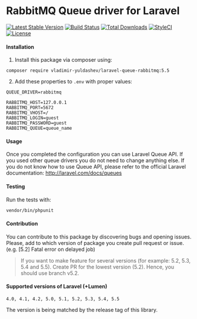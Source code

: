 RabbitMQ Queue driver for Laravel
======================
[![Latest Stable Version](https://poser.pugx.org/vladimir-yuldashev/laravel-queue-rabbitmq/v/stable?format=flat-square)](https://packagist.org/packages/vladimir-yuldashev/laravel-queue-rabbitmq)
[![Build Status](https://img.shields.io/travis/vyuldashev/laravel-queue-rabbitmq.svg?style=flat-square)](https://travis-ci.org/vyuldashev/laravel-queue-rabbitmq)
[![Total Downloads](https://poser.pugx.org/vladimir-yuldashev/laravel-queue-rabbitmq/downloads?format=flat-square)](https://packagist.org/packages/vladimir-yuldashev/laravel-queue-rabbitmq)
[![StyleCI](https://styleci.io/repos/14976752/shield)](https://styleci.io/repos/14976752)
[![License](https://poser.pugx.org/vladimir-yuldashev/laravel-queue-rabbitmq/license?format=flat-square)](https://packagist.org/packages/vladimir-yuldashev/laravel-queue-rabbitmq)

#### Installation

1. Install this package via composer using:

```
composer require vladimir-yuldashev/laravel-queue-rabbitmq:5.5
```

2. Add these properties to `.env` with proper values:

```
QUEUE_DRIVER=rabbitmq

RABBITMQ_HOST=127.0.0.1
RABBITMQ_PORT=5672
RABBITMQ_VHOST=/
RABBITMQ_LOGIN=guest
RABBITMQ_PASSWORD=guest
RABBITMQ_QUEUE=queue_name
```

#### Usage

Once you completed the configuration you can use Laravel Queue API. If you used other queue drivers you do not need to change anything else. If you do not know how to use Queue API, please refer to the official Laravel documentation: http://laravel.com/docs/queues

#### Testing

Run the tests with:

``` bash
vendor/bin/phpunit
```


#### Contribution

You can contribute to this package by discovering bugs and opening issues. Please, add to which version of package you create pull request or issue. (e.g. [5.2] Fatal error on delayed job)

> If you want to make feature for several versions (for example: 5.2, 5.3, 5.4 and 5.5). Create PR for the lowest version (5.2). Hence, you should use branch v5.2.

#### Supported versions of Laravel (+Lumen)

`4.0, 4.1, 4.2, 5.0, 5.1, 5.2, 5.3, 5.4, 5.5`

The version is being matched by the release tag of this library.

